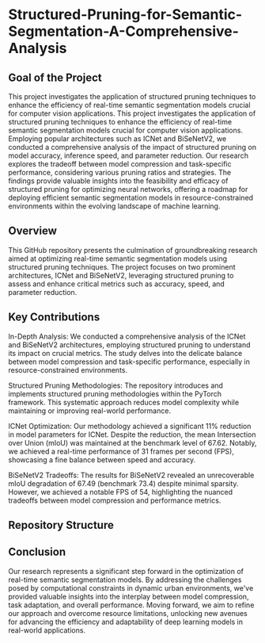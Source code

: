 # Structured-Pruning-for-Semantic-Segmentation-A-Comprehensive-Analysis

## Goal of the Project
This project investigates the application of structured pruning techniques to enhance the efficiency of real-time semantic segmentation models crucial for computer vision applications. This project investigates the application of structured pruning techniques to enhance the efficiency of real-time semantic segmentation models crucial for computer vision applications. Employing popular architectures such as ICNet and BiSeNetV2, we conducted a comprehensive analysis of the impact of structured pruning on model accuracy, inference speed, and parameter reduction. Our research explores the tradeoff between model compression and task-specific performance, considering various pruning ratios and strategies. The findings provide valuable insights into the feasibility and efficacy of structured pruning for optimizing neural networks, offering a roadmap for deploying efficient semantic segmentation models in resource-constrained environments within the evolving landscape of machine learning.

## Overview
This GitHub repository presents the culmination of groundbreaking research aimed at optimizing real-time semantic segmentation models using structured pruning techniques. The project focuses on two prominent architectures, ICNet and BiSeNetV2, leveraging structured pruning to assess and enhance critical metrics such as accuracy, speed, and parameter reduction.

## Key Contributions
In-Depth Analysis: We conducted a comprehensive analysis of the ICNet and BiSeNetV2 architectures, employing structured pruning to understand its impact on crucial metrics. The study delves into the delicate balance between model compression and task-specific performance, especially in resource-constrained environments.

Structured Pruning Methodologies: The repository introduces and implements structured pruning methodologies within the PyTorch framework. This systematic approach reduces model complexity while maintaining or improving real-world performance.

ICNet Optimization: Our methodology achieved a significant 11% reduction in model parameters for ICNet. Despite the reduction, the mean Intersection over Union (mIoU) was maintained at the benchmark level of 67.62. Notably, we achieved a real-time performance of 31 frames per second (FPS), showcasing a fine balance between speed and accuracy.

BiSeNetV2 Tradeoffs: The results for BiSeNetV2 revealed an unrecoverable mIoU degradation of 67.49 (benchmark 73.4) despite minimal sparsity. However, we achieved a notable FPS of 54, highlighting the nuanced tradeoffs between model compression and performance metrics.

## Repository Structure


## Conclusion
Our research represents a significant step forward in the optimization of real-time semantic segmentation models. By addressing the challenges posed by computational constraints in dynamic urban environments, we've provided valuable insights into the interplay between model compression, task adaptation, and overall performance. Moving forward, we aim to refine our approach and overcome resource limitations, unlocking new avenues for advancing the efficiency and adaptability of deep learning models in real-world applications.

